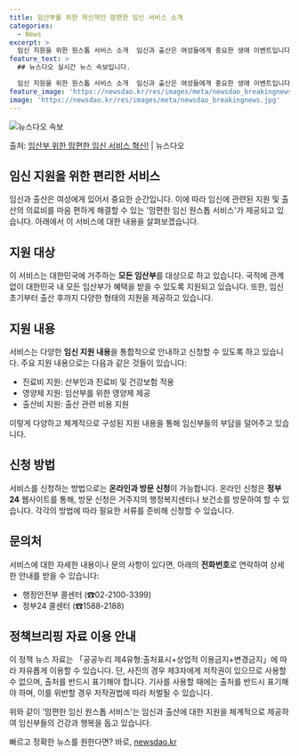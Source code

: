 ```yaml
---
title: 임산부를 위한 혁신적인 맘편한 임신 서비스 소개
categories:
  - News
excerpt: >
  임신 지원을 위한 원스톱 서비스 소개  임신과 출산은 여성들에게 중요한 생애 이벤트입니다. 임신 지원과 출산…
feature_text: >
  ## 뉴스다오 실시간 뉴스 속보입니다.

  임신 지원을 위한 원스톱 서비스 소개  임신과 출산은 여성들에게 중요한 생애 이벤트입니다. 임신 지원과 출산…
feature_image: 'https://newsdao.kr/res/images/meta/newsdao_breakingnews.jpg'
image: 'https://newsdao.kr/res/images/meta/newsdao_breakingnews.jpg'
---
```


![뉴스다오 속보](https://newsdao.kr/res/images/meta/newsdao_breakingnews.jpg)

<p>출처: <a href="https://newsdao.kr/4189" rel="dofollow">임산부 위한 맘편한 임신 서비스 혁신!</a> | 뉴스다오</p>

## 임신 지원을 위한 편리한 서비스

임신과 출산은 여성에게 있어서 중요한 순간입니다. 이에 따라 임신에 관련된 지원 및 출산의 의료비를 마음 편하게 해결할 수 있는 '맘편한 임신 원스톱 서비스'가 제공되고 있습니다. 아래에서 이 서비스에 대한 내용을 살펴보겠습니다.

## 지원 대상

이 서비스는 대한민국에 거주하는 **모든 임산부**를 대상으로 하고 있습니다. 국적에 관계 없이 대한민국 내 모든 임산부가 혜택을 받을 수 있도록 지원되고 있습니다. 또한, 임신 초기부터 출산 후까지 다양한 형태의 지원을 제공하고 있습니다.

## 지원 내용

서비스는 다양한 **임신 지원 내용**을 통합적으로 안내하고 신청할 수 있도록 하고 있습니다. 주요 지원 내용으로는 다음과 같은 것들이 있습니다:
- 진료비 지원: 산부인과 진료비 및 건강보험 적용
- 영양제 지원: 임산부를 위한 영양제 제공
- 출산비 지원: 출산 관련 비용 지원

이렇게 다양하고 체계적으로 구성된 지원 내용을 통해 임신부들의 부담을 덜어주고 있습니다.

## 신청 방법

서비스를 신청하는 방법으로는 **온라인과 방문 신청**이 가능합니다. 온라인 신청은 **정부24** 웹사이트를 통해, 방문 신청은 거주지의 행정복지센터나 보건소를 방문하여 할 수 있습니다. 각각의 방법에 따라 필요한 서류를 준비해 신청할 수 있습니다.

## 문의처

서비스에 대한 자세한 내용이나 문의 사항이 있다면, 아래의 **전화번호**로 연락하여 상세한 안내를 받을 수 있습니다:
- 행정안전부 콜센터 (☎02-2100-3399)
- 정부24 콜센터 (☎1588-2188)

## 정책브리핑 자료 이용 안내

이 정책 뉴스 자료는 「공공누리 제4유형:출처표시+상업적 이용금지+변경금지」에 따라 자유롭게 이용할 수 있습니다. 단, 사진의 경우 제3자에게 저작권이 있으므로 사용할 수 없으며, 출처를 반드시 표기해야 합니다. 기사를 사용할 때에는 출처를 반드시 표기해야 하며, 이를 위반할 경우 저작권법에 따라 처벌될 수 있습니다.

위와 같이 '맘편한 임신 원스톱 서비스'는 임신과 출산에 대한 지원을 체계적으로 제공하여 임신부들의 건강과 행복을 돕고 있습니다. 

빠르고 정확한 뉴스를 원한다면? 바로, <a href="https://newsdao.kr" rel="dofollow">newsdao.kr</a>


